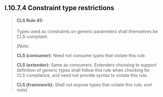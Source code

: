 ## I.10.7.4 Constraint type restrictions

> #### CLS Rule 45:
>
> Types used as constraints on generic parameters shall themselves be CLS-compliant.
>
> _[Note:_
>
> **CLS (consumer):** Need not consume types that violate this rule.
>
> **CLS (extender):** Same as consumers. Extenders choosing to support definition of generic types shall follow this rule when checking for CLS compliance, and need not provide syntax to violate this rule.
>
> **CLS (framework):** Shall not expose types that violate this rule. _end note]_
